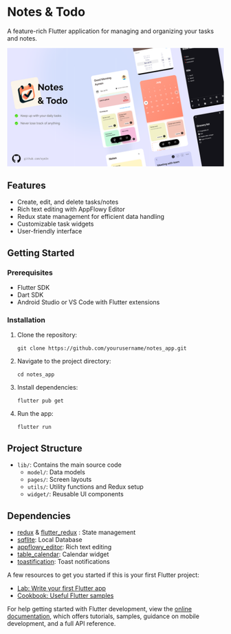 # Notes & Todo

A feature-rich Flutter application for managing and organizing your tasks and notes.

![Presentaion](/screenshots/cover.png?raw=true)

## Features

- Create, edit, and delete tasks/notes
- Rich text editing with AppFlowy Editor
- Redux state management for efficient data handling
- Customizable task widgets
- User-friendly interface

## Getting Started

### Prerequisites

- Flutter SDK
- Dart SDK
- Android Studio or VS Code with Flutter extensions

### Installation

1. Clone the repository:

   ```
   git clone https://github.com/yourusername/notes_app.git
   ```

2. Navigate to the project directory:

   ```
   cd notes_app
   ```

3. Install dependencies:

   ```
   flutter pub get
   ```

4. Run the app:
   ```
   flutter run
   ```

## Project Structure

- `lib/`: Contains the main source code
  - `model/`: Data models
  - `pages/`: Screen layouts
  - `utils/`: Utility functions and Redux setup
  - `widget/`: Reusable UI components

## Dependencies

- [redux](https://pub.dev/packages/redux) & [flutter_redux](https://pub.dev/packages/flutter_redux) : State management
- [sqflite](https://pub.dev/packages/sqflite): Local Database
- [appflowy_editor](https://pub.dev/packages/appflowy_editor): Rich text editing
- [table_calendar](https://pub.dev/packages/table_calendar): Calendar widget
- [toastification](https://pub.dev/packages/toastification): Toast notifications

A few resources to get you started if this is your first Flutter project:

- [Lab: Write your first Flutter app](https://docs.flutter.dev/get-started/codelab)
- [Cookbook: Useful Flutter samples](https://docs.flutter.dev/cookbook)

For help getting started with Flutter development, view the
[online documentation](https://docs.flutter.dev/), which offers tutorials,
samples, guidance on mobile development, and a full API reference.
